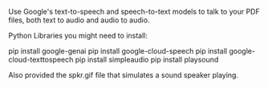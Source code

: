 Use Google's text-to-speech and speech-to-text models to talk to your PDF files, both text to audio and audio to audio.

Python Libraries you might need to install:

  pip install google-genai
  pip install google-cloud-speech 
  pip install google-cloud-texttospeech
  pip install simpleaudio
  pip install playsound

Also provided the spkr.gif file that simulates a sound speaker playing.
